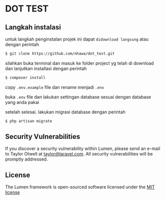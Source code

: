 # DOT TEST

## Langkah instalasi

untuk langkah penginstalan projek ini dapat `didownload langsung` atau dengan perintah 
```sh
$ git clone https://github.com/nhawa/dot_test.git
```
silahkan buka terminal dan masuk ke folder project yg telah di download dan lanjutkan installasi dengan perintah

```sh
$ composer install
```
copy `.env.example` file dan rename menjadi `.env`

buka `.env` file dan lakukan settingan database sesuai dengan database yang anda pakai

setelah selesai. lakukan migrasi database dengan perintah

```sh
$ php artisan migrate 
``` 

## Security Vulnerabilities

If you discover a security vulnerability within Lumen, please send an e-mail to Taylor Otwell at taylor@laravel.com. All security vulnerabilities will be promptly addressed.

## License

The Lumen framework is open-sourced software licensed under the [MIT license](http://opensource.org/licenses/MIT)
